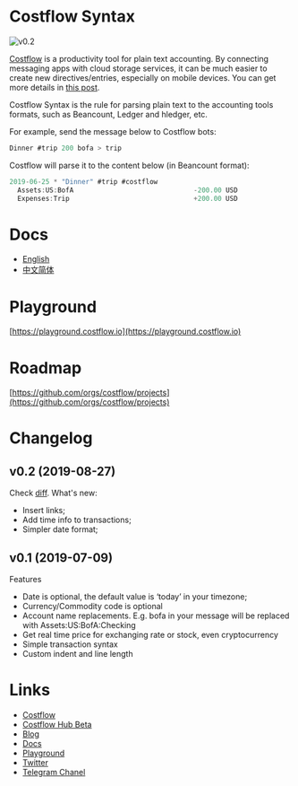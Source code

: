 # Costflow Syntax
![v0.2](https://img.shields.io/badge/Costflow%20Syntax-v0.2-green)

[Costflow](https://www.costflow.io/) is a productivity tool for plain text accounting. By connecting messaging apps with cloud storage services, it can be much easier to create new directives/entries, especially on mobile devices. You can get more details in [this post](https://blog.costflow.io/introducing-costflow/).

Costflow Syntax is the rule for parsing plain text to the accounting tools formats, such as Beancount, Ledger and hledger, etc.

For example, send the message below to Costflow bots:

```javascript
Dinner #trip 200 bofa > trip
````

Costflow will parse it to the content below (in Beancount format):

```javascript
2019-06-25 * "Dinner" #trip #costflow
  Assets:US:BofA                              -200.00 USD
  Expenses:Trip                               +200.00 USD
```

# Docs
- [English](https://docs.costflow.io/costflow-syntax/en)
- [中文简体](https://docs.costflow.io/costflow-syntax/zh)

# Playground
[https://playground.costflow.io](https://playground.costflow.io)

# Roadmap
[https://github.com/orgs/costflow/projects](https://github.com/orgs/costflow/projects)

# Changelog
## v0.2 (2019-08-27)
Check [diff](https://github.com/costflow/syntax/commit/b03580fa46eddfd64af7fe20f8d495b95725d7b6?short_path=0af4064#diff-0af4064c39bee9b54958c23dd6f9eee4).
What's new:
- Insert links;
- Add time info to transactions;
- Simpler date format;

## v0.1 (2019-07-09)
Features
- Date is optional, the default value is ‘today’ in your timezone;
- Currency/Commodity code is optional
- Account name replacements. E.g. bofa in your message will be replaced with Assets:US:BofA:Checking
- Get real time price for exchanging rate or stock, even cryptocurrency
- Simple transaction syntax
- Custom indent and line length


# Links
- [Costflow](https://www.costflow.io/)
- [Costflow Hub Beta](https://blog.costflow.io/costflow-hub-beta/)
- [Blog](https://blog.costflow.io/)
- [Docs](https://docs.costflow.io/)
- [Playground](https://playground.costflow.io/)
- [Twitter](https://twitter.com/costflow)
- [Telegram Chanel](https://twitter.com/costflow)

